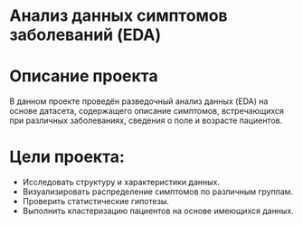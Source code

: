 Анализ данных симптомов заболеваний (EDA)
==========================================================
# Описание проекта

В данном проекте проведён разведочный анализ данных (EDA) на основе датасета, содержащего описание симптомов, встречающихся при различных заболеваниях, сведения о поле и возрасте пациентов.

# Цели проекта:
- Исследовать структуру и характеристики данных.
- Визуализировать распределение симптомов по различным группам.
- Проверить статистические гипотезы.
- Выполнить кластеризацию пациентов на основе имеющихся данных.
